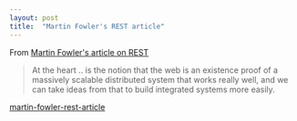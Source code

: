 ```yaml
---
layout: post
title:  "Martin Fowler's REST article"
---
```


From [Martin Fowler's article on REST](martin-fowler-rest-article)

> At the heart .. is the notion that the web is an existence proof of a massively scalable 
> distributed system that works really well, and we can take ideas from that to build integrated systems more easily.

[martin-fowler-rest-article](https://martinfowler.com/articles/richardsonMaturityModel.html)
